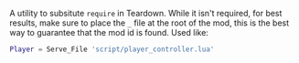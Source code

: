 A utility to subsitute `require` in Teardown.
While it isn't required, for best results, make sure to place the `_` file at the root of the mod, this is the best way to guarantee that the mod id is found.
Used like:
```lua
Player = Serve_File 'script/player_controller.lua'
```
